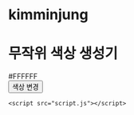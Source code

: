 # kimminjung

<html lang="ko">
<head>
    <meta charset="UTF-8">
    <meta name="viewport" content="width=device-width, initial-scale=1.0">
    <title>무작위 색상 생성기</title>
    <link rel="stylesheet" href="style.css">
</head>
<body>
    <div class="container">
        <h1>무작위 색상 생성기</h1>
        <div class="color-box">
            <span id="color-code">#FFFFFF</span>
        </div>
        <button id="change-color-btn">색상 변경</button>
    </div>
    
    <script src="script.js"></script>
</body>
</html>
